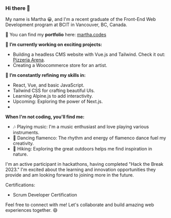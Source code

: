 ### Hi there 👋

My name is Martha 😀, and I'm a recent graduate of the Front-End Web Development program at BCIT in Vancouver, BC, Canada.

📍 You can find my **portfolio** here: [martha.codes](https://www.martha.codes/)

🔭 **I’m currently working on exciting projects:**
- Building a headless CMS website with Vue.js and Tailwind. Check it out: [Pizzeria Arena](https://martha.codes/pizzeria-arena).
- Creating a Woocommerce store for an artist.

🌱 **I’m constantly refining my skills in:**
- React, Vue, and basic JavaScript.
- Tailwind CSS for crafting beautiful UIs.
- Learning Alpine.js to add interactivity.
- Upcoming: Exploring the power of Next.js.
- 

**When I'm not coding, you'll find me:**
- 🎶 Playing music: I'm a music enthusiast and love playing various instruments.
- 💃 Dancing flamenco: The rhythm and energy of flamenco dance fuel my creativity.
- 🥾 Hiking: Exploring the great outdoors helps me find inspiration in nature.

I'm an active participant in hackathons, having completed "Hack the Break 2023." I'm excited about the learning and innovation opportunities they provide and am looking forward to joining more in the future.

Certifications:
- Scrum Developer Certification


Feel free to connect with me! Let's collaborate and build amazing web experiences together. 😄

<!--
**piracode/piracode** is a ✨ _special_ ✨ repository because its `README.md` (this file) appears on your GitHub profile.

Here are some ideas to get you started:

- 🔭 I’m currently working on ...
- 🌱 I’m currently learning ...
- 👯 I’m looking to collaborate on ...
- 🤔 I’m looking for help with ...
- 💬 Ask me about ...
- 📫 How to reach me: ...
- 😄 Pronouns: ...
- ⚡ Fun fact: ...
-->
